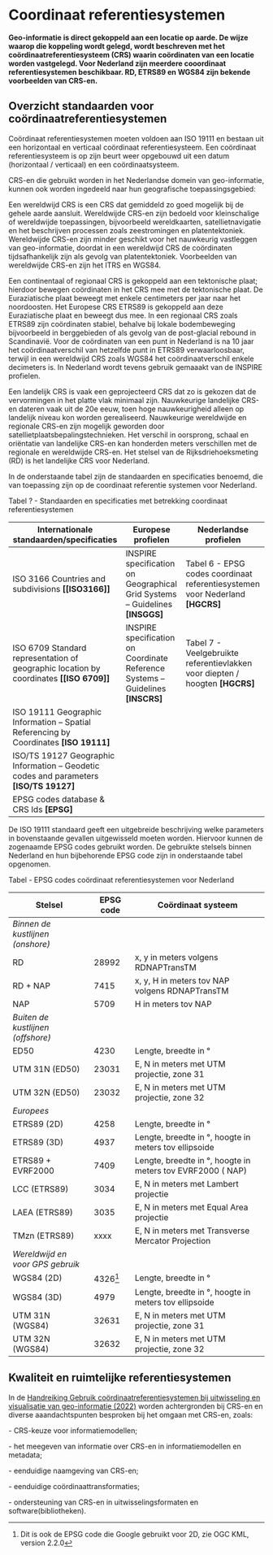 # Coordinaat referentiesystemen

**Geo-informatie is direct gekoppeld aan een locatie op aarde. De wijze waarop die
koppeling wordt gelegd, wordt beschreven met het coördinaatreferentiesysteem (CRS) 
waarin coördinaten van een locatie worden vastgelegd. Voor Nederland zijn meerdere cooordinaat 
referentiesystemen beschikbaar. RD, ETRS89 en WGS84 zijn bekende voorbeelden van CRS-en.**

## Overzicht standaarden voor coördinaatreferentiesystemen

Coördinaat referentiesystemen moeten voldoen aan ISO 19111 en bestaan uit
een horizontaal en verticaal coördinaat referentiesysteem. Een coördinaat
referentiesysteem is op zijn beurt weer opgebouwd uit een datum (horizontaal /
verticaal) en een coördinaatsysteem.

CRS-en die gebruikt worden in het Nederlandse domein van geo-informatie, 
kunnen ook worden ingedeeld naar hun geografische toepassingsgebied:

Een wereldwijd CRS is een CRS dat gemiddeld zo goed mogelijk bij de gehele aarde aansluit. Wereldwijde CRS-en zijn bedoeld voor kleinschalige of wereldwijde toepassingen, 
bijvoorbeeld wereldkaarten, satellietnavigatie en het beschrijven processen zoals zeestromingen en platentektoniek. Wereldwijde CRS-en zijn minder geschikt voor het nauwkeurig 
vastleggen van geo-informatie, doordat in een wereldwijd CRS de coördinaten tijdsafhankelijk zijn als gevolg van platentektoniek. Voorbeelden van wereldwijde CRS-en zijn het ITRS en
 WGS84.
 
Een continentaal of regionaal CRS is gekoppeld aan een tektonische plaat; hierdoor bewegen coördinaten in het CRS mee met de tektonische plaat. De Euraziatische plaat beweegt met 
enkele centimeters per jaar naar het noordoosten. Het Europese CRS ETRS89 is gekoppeld aan deze Euraziatische plaat en beweegt dus mee. In een regionaal CRS zoals ETRS89 zijn 
coördinaten stabiel, behalve bij lokale bodembeweging bijvoorbeeld in berggebieden of als gevolg van de post-glacial rebound in Scandinavië. Voor de coördinaten van een punt in 
Nederland is na 10 jaar het coördinaatverschil van hetzelfde punt in ETRS89 verwaarloosbaar, terwijl in een wereldwijd CRS zoals WGS84 het coördinaatverschil enkele decimeters is. 
In Nederland wordt tevens gebruik gemaaakt van de INSPIRE profielen. 

Een landelijk CRS is vaak een geprojecteerd CRS dat zo is gekozen dat de vervormingen in het platte vlak minimaal zijn. Nauwkeurige landelijke CRS-en dateren vaak uit de 20e eeuw, 
toen hoge nauwkeurigheid alleen op landelijk niveau kon worden gerealiseerd. Nauwkeurige wereldwijde en regionale CRS-en zijn mogelijk geworden door 
satellietplaatsbepalingstechnieken. Het verschil in oorsprong, schaal en oriëntatie van landelijke CRS-en kan honderden meters verschillen met de regionale en wereldwijde CRS-en. 
Het stelsel van de Rijksdriehoeksmeting (RD) is het landelijke CRS voor Nederland.

In de onderstaande tabel zijn de standaarden en specificaties benoemd, die van
toepassing zijn op de coordinaat referentie systemen voor Nederland.

Tabel ? - Standaarden en specificaties met betrekking coordinaat referentiesystemen

| **Internationale standaarden/specificaties**                                            | **Europese profielen**                                                          | **Nederlandse profielen**                                                      |
|-----------------------------------------------------------------------------------------|---------------------------------------------------------------------------------|--------------------------------------------------------------------------------|
| ISO 3166 Countries and subdivisions **[[ISO3166]]**                                       | INSPIRE specification on Geographical Grid Systems – Guidelines **[INSGGS]**    | Tabel 6 - EPSG codes coordinaat referentiesystemen voor Nederland **[HGCRS]**  |
| ISO 6709 Standard representation of geographic location by coordinates **[[ISO 6709]]**   | INSPIRE specification on Coordinate Reference Systems – Guidelines **[INSCRS]** | Tabel 7 - Veelgebruikte referentievlakken voor diepten / hoogten **[HGCRS]**   |
| ISO 19111 Geographic Information – Spatial Referencing by Coordinates **[ISO 19111]**   |                                                                                 |                                                                                |
| ISO/TS 19127 Geographic Information – Geodetic codes and parameters **[ISO/TS 19127]**  |                                                                                 |                                                                                |
| EPSG codes database & CRS Ids **[EPSG]**                                                |                                                                                 |                                                                                |


De ISO 19111 standaard geeft een uitgebreide beschrijving welke parameters in bovenstaande
gevallen uitgewisseld moeten worden. Hiervoor kunnen de zogenaamde EPSG codes
gebruikt worden. De gebruikte stelsels binnen Nederland en hun bijbehorende
EPSG code zijn in onderstaande tabel opgenomen.

Tabel - EPSG codes coördinaat referentiesystemen voor Nederland

| **Stelsel**                       | **EPSG** **code** | **Coördinaat systeem**                                     |
|-----------------------------------|-------------------|------------------------------------------------------------|
| *Binnen de kustlijnen (onshore)*  |                   |                                                            |
| RD                                | 28992             | x, y in meters volgens RDNAPTransTM                        |
| RD + NAP                          | 7415              | x, y, H in meters tov NAP volgens RDNAPTransTM             |
| NAP                               | 5709              | H in meters tov NAP                                        |
| *Buiten de kustlijnen (offshore)* |                   |                                                            |
| ED50                              | 4230              | Lengte, breedte in °                                       |
| UTM 31N (ED50)                    | 23031             | E, N in meters met UTM projectie, zone 31                  |
| UTM 32N (ED50)                    | 23032             | E, N in meters met UTM projectie, zone 32                  |
| *Europees*                        |                   |                                                            |
| ETRS89 (2D)                       | 4258              | Lengte, breedte in °                                       |
| ETRS89 (3D)                       | 4937              | Lengte, breedte in °, hoogte in meters tov ellipsoide      |
| ETRS89 + EVRF2000                 | 7409              | Lengte, breedte in °, hoogte in meters tov EVRF2000 ( NAP) |
| LCC (ETRS89)                      | 3034              | E, N in meters met Lambert projectie                       |
| LAEA (ETRS89)                     | 3035              | E, N in meters met Equal Area projectie                    |
| TMzn (ETRS89)                     | xxxx              | E, N in meters met Transverse Mercator Projection          |
| *Wereldwijd en voor GPS gebruik*  |                   |                                                            |
| WGS84 (2D)                        | 4326[^1]          | Lengte, breedte in °                                       |
| WGS84 (3D)                        | 4979              | Lengte, breedte in °, hoogte in meters tov ellipsoide      |
| UTM 31N (WGS84)                   | 32631             | E, N in meters met UTM projectie, zone 31                  |
| UTM 32N (WGS84)                   | 32632             | E, N in meters met UTM projectie, zone 32                  |

[^1]: Dit is ook de EPSG code die Google gebruikt voor 2D, zie OGC KML, version 2.2.0


## Kwaliteit en ruimtelijke referentiesystemen

In de [Handreiking Gebruik coördinaatreferentiesystemen bij uitwisseling en
visualisatie van geo-informatie (2022)](https://docs.geostandaarden.nl/crs/crs/) worden achtergronden bij CRS-en en 
diverse aaandachtspunten besproken bij het omgaan met CRS-en, zoals: 

\- CRS-keuze voor informatiemodellen;

\- het meegeven van informatie over CRS-en in informatiemodellen en metadata;

\- eenduidige naamgeving van CRS-en;

\- eenduidige coördinaattransformaties;

\- ondersteuning van CRS-en in uitwisselingsformaten en software(bibliotheken).
